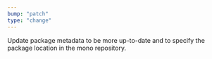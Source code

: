 ```yaml
---
bump: "patch"
type: "change"
---
```


Update package metadata to be more up-to-date and to specify the package location in the mono repository.
